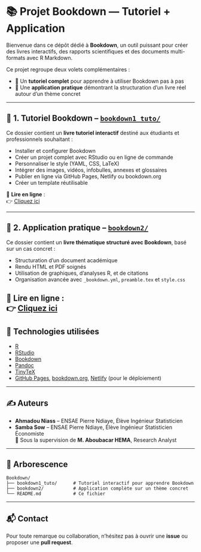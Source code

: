 # 📚 Projet Bookdown — Tutoriel + Application

Bienvenue dans ce dépôt dédié à **Bookdown**, un outil puissant pour créer des livres interactifs, des rapports scientifiques et des documents multi-formats avec R Markdown.

Ce projet regroupe deux volets complémentaires :

- 📘 Un **tutoriel complet** pour apprendre à utiliser Bookdown pas à pas  
- 🧭 Une **application pratique** démontrant la structuration d’un livre réel autour d’un thème concret

---

## 📘 1. Tutoriel Bookdown – [`bookdown1_tuto/`](bookdown1_tuto/)

Ce dossier contient un **livre tutoriel interactif** destiné aux étudiants et professionnels souhaitant :

- Installer et configurer Bookdown
- Créer un projet complet avec RStudio ou en ligne de commande
- Personnaliser le style (YAML, CSS, LaTeX)
- Intégrer des images, vidéos, infobulles, annexes et glossaires
- Publier en ligne via GitHub Pages, Netlify ou bookdown.org
- Créer un template réutilisable

🔗 **Lire en ligne**  :  
👉 [Cliquez ici](https://bookdown.org/ahmadouniass2/bookdown1_tuto/)

---

## 🧭 2. Application pratique – [`bookdown2/`](bookdown2/)

Ce dossier contient un **livre thématique structuré avec Bookdown**, basé sur un cas concret :

- Structuration d’un document académique
- Rendu HTML et PDF soignés
- Utilisation de graphiques, d’analyses R, et de citations
- Organisation avancée avec `_bookdown.yml`, `preamble.tex` et `style.css`

🔗 **Lire en ligne**  :  
👉 [Cliquez ici](https://bookdown.org/ahmadouniass2/Atlas-Spectral-Sahel/)
---

## 🚀 Technologies utilisées

- [R](https://www.r-project.org/)
- [RStudio](https://posit.co/)
- [Bookdown](https://bookdown.org/)
- [Pandoc](https://pandoc.org/)
- [TinyTeX](https://yihui.org/tinytex/)
- [GitHub Pages](https://pages.github.com/), [bookdown.org](https://bookdown.org/), [Netlify](https://www.netlify.com/) (pour le déploiement)

---

## ✍️ Auteurs

- **Ahmadou Niass** – ENSAE Pierre Ndiaye, Élève Ingénieur Statisticien
- **Samba Sow** – ENSAE Pierre Ndiaye, Élève Ingénieur Statisticien Économiste  
📘 Sous la supervision de **M. Aboubacar HEMA**, Research Analyst

---

## 📂 Arborescence

```
Bookdown/
├── bookdown1_tuto/      # Tutoriel interactif pour apprendre Bookdown
├── bookdown2/           # Application complète sur un thème concret
└── README.md            # Ce fichier
```

---

## 📬 Contact

Pour toute remarque ou collaboration, n’hésitez pas à ouvrir une **issue** ou proposer une **pull request**.

